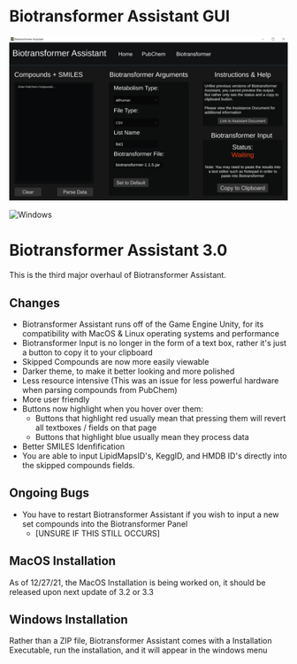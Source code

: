 # Biotransformer Assistant GUI
 
![image](Screenshot_8.png)

![Windows](https://img.shields.io/badge/OS-Windows-blue)
# Biotransformer Assistant 3.0
This is the third major overhaul of Biotransformer Assistant.

## Changes
- Biotransformer Assistant runs off of the Game Engine Unity, for its compatibility with MacOS & Linux operating systems and performance
- Biotransformer Input is no longer in the form of a text box, rather it's just a button to copy it to your clipboard
- Skipped Compounds are now more easily viewable
- Darker theme, to make it better looking and more polished
- Less resource intensive (This was an issue for less powerful hardware when parsing compounds from PubChem)
- More user friendly
- Buttons now highlight when you hover over them:
  - Buttons that highlight red usually mean that pressing them will revert all textboxes / fields on that page
  - Buttons that highlight blue usually mean they process data
- Better SMILES Idenfification
- You are able to input LipidMapsID's, KeggID, and HMDB ID's directly into the skipped compounds fields.

## Ongoing Bugs
- You have to restart Biotransformer Assistant if you wish to input a new set compounds into the Biotransformer Panel
    - [UNSURE IF THIS STILL OCCURS]

## MacOS Installation
As of 12/27/21, the MacOS Installation is being worked on, it should be released upon next update of 3.2 or 3.3

## Windows Installation
Rather than a ZIP file, Biotransformer Assistant comes with a Installation Executable, run the installation, and it will appear in the windows menu
